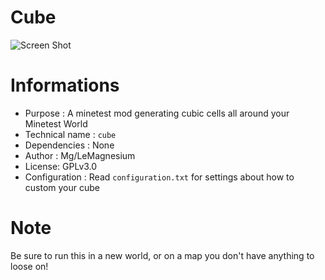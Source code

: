 Cube
====

![Screen Shot](https://lut.im/z25bkbAG/FndtQ2EO)

# Informations
 - Purpose : A minetest mod generating cubic cells all around your Minetest World
 - Technical name : `cube`
 - Dependencies : None
 - Author : Mg/LeMagnesium
 - License: GPLv3.0
 - Configuration : Read `configuration.txt` for settings about how to custom your cube

# Note

Be sure to run this in a new world, or on a map you don't have anything to loose on!
